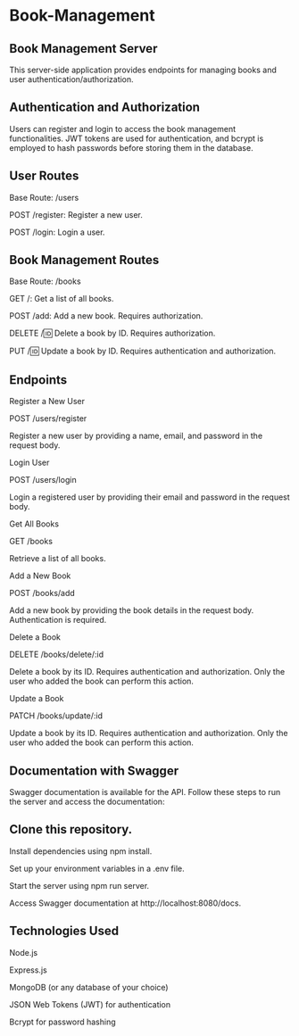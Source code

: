 # Book-Management

## Book Management Server
This server-side application provides endpoints for managing books and user authentication/authorization.

## Authentication and Authorization
Users can register and login to access the book management functionalities. JWT tokens are used for authentication, and bcrypt is employed to hash passwords before storing them in the database.

## User Routes

Base Route: /users

POST /register: Register a new user.

POST /login: Login a user.


## Book Management Routes
Base Route: /books

GET /: Get a list of all books.

POST /add: Add a new book. Requires authorization.

DELETE /:id: Delete a book by ID. Requires authorization.

PUT /:id: Update a book by ID. Requires authentication and authorization.

## Endpoints

Register a New User

POST /users/register

Register a new user by providing a name, email, and password in the request body.


Login User

POST /users/login

Login a registered user by providing their email and password in the request body.


Get All Books

GET /books

Retrieve a list of all books.

Add a New Book

POST /books/add

Add a new book by providing the book details in the request body. Authentication is required.

Delete a Book

DELETE /books/delete/:id

Delete a book by its ID. Requires authentication and authorization. Only the user who added the book can perform this action.

Update a Book

PATCH /books/update/:id

Update a book by its ID. Requires authentication and authorization. Only the user who added the book can perform this action.

## Documentation with Swagger
Swagger documentation is available for the API. Follow these steps to run the server and access the documentation:

## Clone this repository.

Install dependencies using npm install.

Set up your environment variables in a .env file.

Start the server using npm run server.

Access Swagger documentation at http://localhost:8080/docs.


## Technologies Used

Node.js

Express.js

MongoDB (or any database of your choice)

JSON Web Tokens (JWT) for authentication

Bcrypt for password hashing
